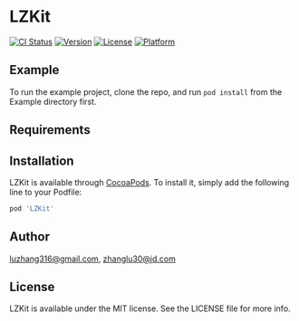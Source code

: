# LZKit

[![CI Status](https://img.shields.io/travis/luzhang316@gmail.com/LZKit.svg?style=flat)](https://travis-ci.org/luzhang316@gmail.com/LZKit)
[![Version](https://img.shields.io/cocoapods/v/LZKit.svg?style=flat)](https://cocoapods.org/pods/LZKit)
[![License](https://img.shields.io/cocoapods/l/LZKit.svg?style=flat)](https://cocoapods.org/pods/LZKit)
[![Platform](https://img.shields.io/cocoapods/p/LZKit.svg?style=flat)](https://cocoapods.org/pods/LZKit)

## Example

To run the example project, clone the repo, and run `pod install` from the Example directory first.

## Requirements

## Installation

LZKit is available through [CocoaPods](https://cocoapods.org). To install
it, simply add the following line to your Podfile:

```ruby
pod 'LZKit'
```

## Author

luzhang316@gmail.com, zhanglu30@jd.com

## License

LZKit is available under the MIT license. See the LICENSE file for more info.
